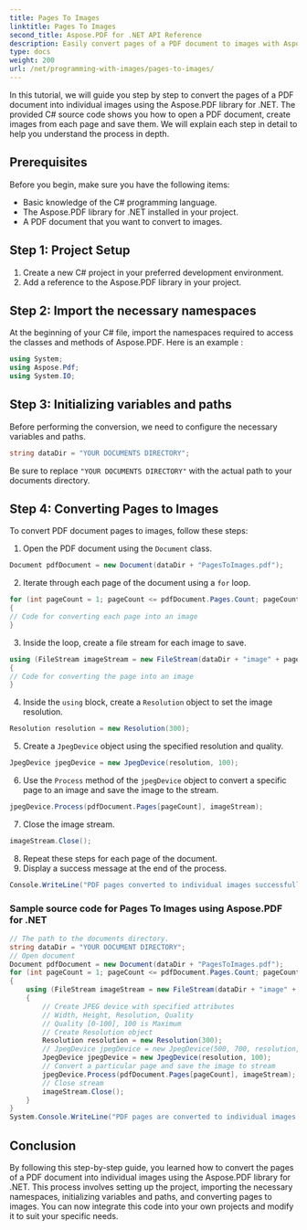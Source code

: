 ```yaml
---
title: Pages To Images
linktitle: Pages To Images
second_title: Aspose.PDF for .NET API Reference
description: Easily convert pages of a PDF document to images with Aspose.PDF for .NET.
type: docs
weight: 200
url: /net/programming-with-images/pages-to-images/
---
```


In this tutorial, we will guide you step by step to convert the pages of a PDF document into individual images using the Aspose.PDF library for .NET. The provided C# source code shows you how to open a PDF document, create images from each page and save them. We will explain each step in detail to help you understand the process in depth.

## Prerequisites
Before you begin, make sure you have the following items:
- Basic knowledge of the C# programming language.
- The Aspose.PDF library for .NET installed in your project.
- A PDF document that you want to convert to images.

## Step 1: Project Setup
1. Create a new C# project in your preferred development environment.
2. Add a reference to the Aspose.PDF library in your project.

## Step 2: Import the necessary namespaces
At the beginning of your C# file, import the namespaces required to access the classes and methods of Aspose.PDF. Here is an example :
```csharp
using System;
using Aspose.Pdf;
using System.IO;
```

## Step 3: Initializing variables and paths
Before performing the conversion, we need to configure the necessary variables and paths.
```csharp
string dataDir = "YOUR DOCUMENTS DIRECTORY";
```
Be sure to replace `"YOUR DOCUMENTS DIRECTORY"` with the actual path to your documents directory.

## Step 4: Converting Pages to Images
To convert PDF document pages to images, follow these steps:
1. Open the PDF document using the `Document` class.
```csharp
Document pdfDocument = new Document(dataDir + "PagesToImages.pdf");
```
2. Iterate through each page of the document using a `for` loop.
```csharp
for (int pageCount = 1; pageCount <= pdfDocument.Pages.Count; pageCount++)
{
// Code for converting each page into an image
}
```
3. Inside the loop, create a file stream for each image to save.
```csharp
using (FileStream imageStream = new FileStream(dataDir + "image" + pageCount + "_out" + ".jpg", FileMode.Create))
{
// Code for converting the page into an image
}
```
4. Inside the `using` block, create a `Resolution` object to set the image resolution.
```csharp
Resolution resolution = new Resolution(300);
```
5. Create a `JpegDevice` object using the specified resolution and quality.
```csharp
JpegDevice jpegDevice = new JpegDevice(resolution, 100);
```
6. Use the `Process` method of the `jpegDevice` object to convert a specific page to an image and save the image to the stream.
```csharp
jpegDevice.Process(pdfDocument.Pages[pageCount], imageStream);
```
7. Close the image stream.
```csharp
imageStream.Close();
```
8. Repeat these steps for each page of the document.
9. Display a success message at the end of the process.
```csharp
Console.WriteLine("PDF pages converted to individual images successfully!");
```

### Sample source code for Pages To Images using Aspose.PDF for .NET 
```csharp
// The path to the documents directory.
string dataDir = "YOUR DOCUMENT DIRECTORY";
// Open document
Document pdfDocument = new Document(dataDir + "PagesToImages.pdf");
for (int pageCount = 1; pageCount <= pdfDocument.Pages.Count; pageCount++)
{
	using (FileStream imageStream = new FileStream(dataDir + "image" + pageCount + "_out" + ".jpg", FileMode.Create))
	{
		// Create JPEG device with specified attributes
		// Width, Height, Resolution, Quality
		// Quality [0-100], 100 is Maximum
		// Create Resolution object
		Resolution resolution = new Resolution(300);
		// JpegDevice jpegDevice = new JpegDevice(500, 700, resolution, 100);
		JpegDevice jpegDevice = new JpegDevice(resolution, 100);
		// Convert a particular page and save the image to stream
		jpegDevice.Process(pdfDocument.Pages[pageCount], imageStream);
		// Close stream
		imageStream.Close();
	}
}
System.Console.WriteLine("PDF pages are converted to individual images successfully!");
```

## Conclusion
By following this step-by-step guide, you learned how to convert the pages of a PDF document into individual images using the Aspose.PDF library for .NET. This process involves setting up the project, importing the necessary namespaces, initializing variables and paths, and converting pages to images. You can now integrate this code into your own projects and modify it to suit your specific needs.
